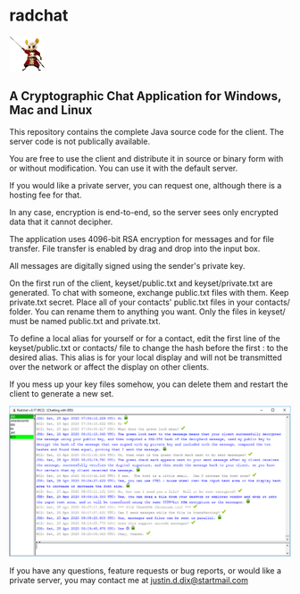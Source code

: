 # radchat
![dormouse](https://github.com/justinddix/radchat/blob/master/src/images/dormouse2.png) 

## **A Cryptographic Chat Application for Windows, Mac and Linux**

This repository contains the complete Java source code for the client.  The server code is not publically available.

You are free to use the client and distribute it in source or binary form with or without modification.  You can use it with the default server.

If you would like a private server, you can request one, although there is a hosting fee for that.

In any case, encryption is end-to-end, so the server sees only encrypted data that it cannot decipher.

The application uses 4096-bit RSA encryption for messages and for file transfer.  File transfer is enabled by drag and drop into the input box.

All messages are digitally signed using the sender's private key.

On the first run of the client, keyset/public.txt and keyset/private.txt are generated.  To chat with someone, exchange public.txt files with them.  Keep private.txt secret.  Place all of your contacts' public.txt files in your contacts/ folder.  You can rename them to anything you want.  Only the files in keyset/ must be named public.txt and private.txt.

To define a local alias for yourself or for a contact, edit the first line of the keyset/public.txt or contacts/ file to change the hash before the first : to the desired alias.  This alias is for your local display and will not be transmitted over the network or affect the display on other clients.

If you mess up your key files somehow, you can delete them and restart the client to generate a new set.

![dormouse](https://github.com/justinddix/radchat/blob/master/src/images/demo.png) 

If you have any questions, feature requests or bug reports, or would like a private server, you may contact me at justin.d.dix@startmail.com
